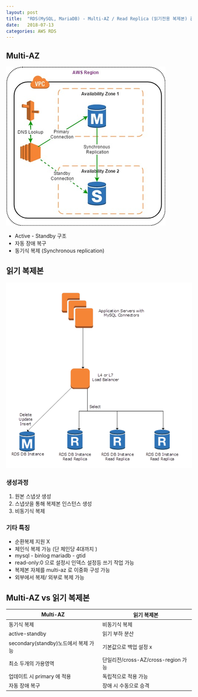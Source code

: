 ```yaml
---
layout: post
title:  "RDS(MySQL, MariaDB) - Multi-AZ / Read Replica (읽기전용 복제본) 관련 정리"
date:   2018-07-13
categories: AWS RDS
---
```


## Multi-AZ 

![그림1](/images/rds_ha1.jpg)

* Active - Standby 구조 
* 자동 장애 복구 
* 동기식 복제 (Synchronous replication)

## 읽기 복제본

![그림2](/images/rds_readrepl.png)

### 생성과정

1. 원본 스냅샷 생성
2. 스냅샷을 통해 복제본 인스턴스 생성 
3. 비동기식 복제 

### 기타 특징 

* 순환복제 지원 X 
* 체인식 복제 가능 (단 체인당 4대까지 )
* mysql - binlog mariadb - gtid
* read-only:0 으로 설정시 인덱스 설정등 쓰기 작업 가능 
* 복제본 자체를 multi-az 로 이중화 구성 가능
* 외부에서 복제/ 외부로 복제 가능 

## Multi-AZ vs 읽기 복제본

Multi-AZ | 읽기 복제본
-------- | --------- 
동기식 복제 | 비동기식 복제 
active-standby | 읽기 부하 분산
secondary(standby)노드에서 복제 가능 | 기본값으로 백업 설정 x 
최소 두개의 가용영역 | 단일리전/cross-AZ/cross-region 가능 
업데이트 시 primary 에 적용 | 독립적으로 적용 가능 
자동 장애 복구 | 장애 시 수동으로 승격 